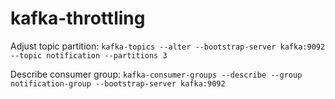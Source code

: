 # kafka-throttling

Adjust topic partition:
`kafka-topics --alter --bootstrap-server kafka:9092 --topic notification --partitions 3`

Describe consumer group:
`kafka-consumer-groups --describe --group notification-group --bootstrap-server kafka:9092`